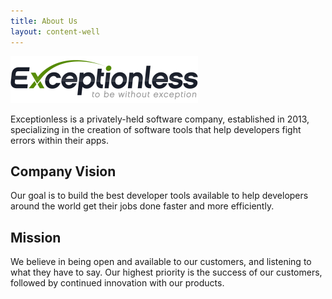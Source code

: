 ```yaml
---
title: About Us
layout: content-well
---
```


![Exceptionless Logo](/assets/exceptionless-logoBLK-300x75.png)

Exceptionless is a privately-held software company, established in 2013, specializing in the creation of software tools that help developers fight errors within their apps.

Company Vision
--------------

Our goal is to build the best developer tools available to help developers around the world get their jobs done faster and more efficiently.

Mission
-------

We believe in being open and available to our customers, and listening to what they have to say. Our highest priority is the success of our customers,  
followed by continued innovation with our products.
